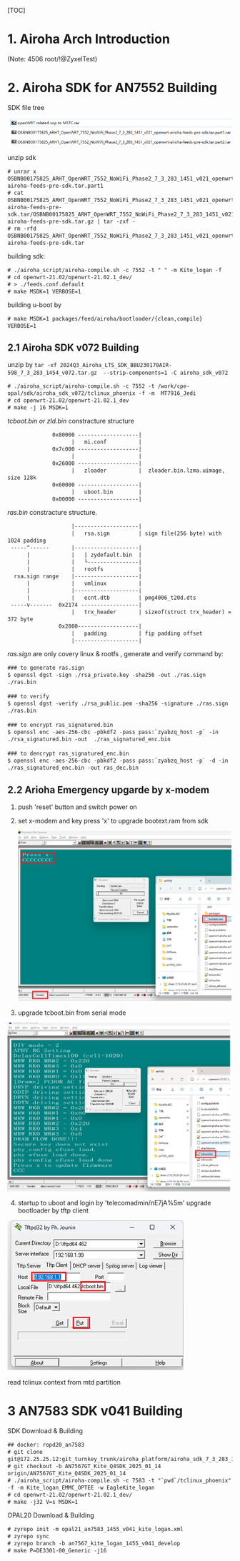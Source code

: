 [TOC]

# 1. Airoha Arch Introduction

(Note: 4506 root/!@ZyxelTest)

# 2. Airoha SDK for  AN7552 Building

SDK file tree

![sdk_files](./img/airoha_sdk_files.png)

unzip sdk

```shell
# unrar x OSBNB00175825_ARHT_OpenWRT_7552_NoWiFi_Phase2_7_3_283_1451_v021_openwrt-airoha-feeds-pre-sdk.tar.part1 
# cat OSBNB00175825_ARHT_OpenWRT_7552_NoWiFi_Phase2_7_3_283_1451_v021_openwrt-airoha-feeds-pre-sdk.tar/OSBNB00175825_ARHT_OpenWRT_7552_NoWiFi_Phase2_7_3_283_1451_v021_openwrt-airoha-feeds-pre-sdk.tar.gz | tar -zxf -
# rm -rfd OSBNB00175825_ARHT_OpenWRT_7552_NoWiFi_Phase2_7_3_283_1451_v021_openwrt-airoha-feeds-pre-sdk.tar
```

building  sdk:

```shell
# ./airoha_script/airoha-compile.sh -c 7552 -t " " -m Kite_logan -f
# cd openwrt-21.02/openwrt-21.02.1_dev/
# > ./feeds.conf.default
# make MSDK=1 VERBOSE=1 
```

building u-boot by

```shell
# make MSDK=1 packages/feed/airoha/bootloader/{clean,compile} VERBOSE=1
```

## 2.1 Airoha SDK v072 Building

unzip by ``tar -xf 2024Q3_Airoha_LTS_SDK_BBU230170AIR-598_7_3_283_1454_v072.tar.gz  --strip-components=1 -C airoha_sdk_v072``

```shell
# ./airoha_script/airoha-compile.sh -c 7552 -t /work/cpe-opal/sdk/airoha_sdk_v072/tclinux_phoenix -f -m  MT7916_Jedi
# cd openwrt-21.02/openwrt-21.02.1_dev
# make -j 16 MSDK=1
```



*tcboot.bin or zld.bin* constracture structure

```text
 	          0x80000 -------------------|
                    | 	mi.conf          |  
              0x7c000 -------------------|
                    | 			         |  
              0x26000 -------------------|
                    |	zloader          |	zloader.bin.lzma.uimage, size 128k
 	          0x60000 -------------------|
                  	|   uboot.bin        |                   
 	          0x00000 -------------------|
```

*ras.bin* constracture structure.

```text
                    |--------------------|
                    |   rsa.sign         | sign file(256 byte) with 1024 padding 
 -----^------       |--------------------|
      |             |   | zydefault.bin  |
      |             |   └----------------|
      |             |   rootfs           |
  rsa.sign range    |--------------------|
      |             |   vmlinux          |
      |             |--------------------|
      |            	|   ecnt.dtb         | pmg4006_t20d.dts
 -----v-------  0x2174 ------------------|
                    |   trx_header       | sizeof(struct trx_header) = 372 byte
                0x2000-------------------|
                    |   padding          | fip padding offset
                    |--------------------|
```

*ras.sign* are only covery  linux & rootfs , generate and verify command by:

```shell
### to generate ras.sign
$ openssl dgst -sign ./rsa_private.key -sha256 -out ./ras.sign ./ras.bin

### to verify
$ openssl dgst -verify ./rsa_public.pem -sha256 -signature ./ras.sign ./ras.bin

### to encrypt ras_signatured.bin
$ openssl enc -aes-256-cbc -pbkdf2 -pass pass:`zyabzq_host -p` -in ./rsa_signatured.bin -out  ./ras_signatured_enc.bin

### to dencrypt ras_signatured_enc.bin
$ openssl enc -aes-256-cbc -pbkdf2 -pass pass:`zyabzq_host -p` -d -in  ./ras_signatured_enc.bin -out ras_dec.bin
```


## 2.2  Arioha Emergency upgarde by x-modem

1. push 'reset' button and switch power on

2. set x-modem and key press 'x' to upgrade bootext.ram from sdk

   ![upg](./img/airoha_serial_upgrade_1.bmp)

3.  upgrade tcboot.bin from serial mode

   ![upg2](./img/airoha_serial_upgrade_2.bmp)

4. startup to uboot and login by 'telecomadmin/nE7jA%5m' upgrade bootloader by tftp client

![upg3](./img/airoha_serial_upgrade_3.bmp)



read tclinux context from mtd partition



# 3 AN7583 SDK v041 Building

SDK Download & Building 

```shell
## docker: ropd20_an7583
# git clone git@172.25.25.12:git_turnkey_trunk/airoha_platform/airoha_sdk_7_3_283_1455_v041.git
# git checkout -b AN7567GT_Kite_Q4SDK_2025_01_14 origin/AN7567GT_Kite_Q4SDK_2025_01_14
# ./airoha_script/airoha-compile.sh -c 7583 -t "`pwd`/tclinux_phoenix" -f -m Kite_logan_EMMC_OPTEE -w EagleKite_logan
# cd openwrt-21.02/openwrt-21.02.1_dev/
# make -j32 V=s MSDK=1
```

OPAL20 Download & Building

```shell
# zyrepo init -m opal21_an7583_1455_v041_kite_logan.xml
# zyrepo sync
# zyrepo branch -b an7567_kite_logan_1455_v041_develop
# make P=DE3301-00_Generic -j16
```

